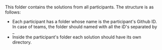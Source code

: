 This folder contains the solutions from all participants.
The structure is as follows:
- Each participant has a folder whose name is the participant's Github ID. In case of teams, the folder should named with all the iD's separated by _
- Inside the participant's folder each solution should have its own directory.